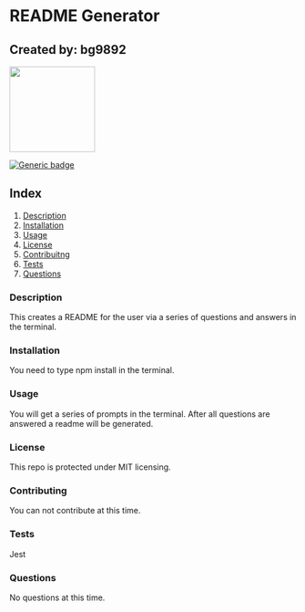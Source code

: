 
# README Generator
## Created by: bg9892

<img src="https://avatars3.githubusercontent.com/u/22581609?v=4" height="150px" />

[![Generic badge](https://img.shields.io/badge/Contact_at-<email_not_provided>-<COLOR>.svg)](https://shields.io/)
## Index
1. [Description](#description)
2. [Installation](#installation)
3. [Usage](#usage)
4. [License](#license)
5. [Contribuitng](#contributing)
6. [Tests](#tests)
7. [Questions](#questions)
<a name="description"></a>
### Description
This creates a README for the user via a series of questions and answers in the terminal.
<a name="installation"></a>
### Installation
You need to type npm install in the terminal.
<a name="usage"></a>
### Usage
You will get a series of prompts in the terminal. After all questions are answered a readme will be generated.
<a name="license"></a>
### License
This repo is protected under MIT licensing.
<a name="contributing"></a>
### Contributing
You can not contribute at this time.
### Tests
<a name="tests"></a>
Jest
### Questions
<a name="questions"></a>
No questions at this time.
